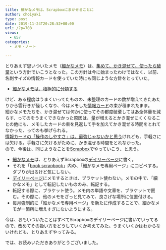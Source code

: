 ```yaml
---
title: 細かなメモは、Scrapboxにまかせることに
author: choiyaki
type: post
date: 2019-11-24T20:28:52+00:00
url: /?p=708
views:
  - 657
categories:
  - メモ・ノート

---
```

とりあえず思いついたメモ（[細かなメモ][1]）は、[集めて、かき混ぜて、使ったら破棄][2]という方針でいこうとなった。この方針は今に始まったわけではなく、以前、名刺サイズの情報カードを使っていた時にも同じような方針をとっていた。

  * <a href="https://choiyaki.com/?p=434" draggable="false">細かなメモは、積極的に分類する</a>

けど、ある程度はうまくいってたものの、未整理のカードの数が増えてきたあたりから雲行きが怪しくなり、今はメモした<a href="https://scrapbox.io/choiyaki-hondana/%E6%83%85%E5%A0%B1%E3%82%AB%E3%83%BC%E3%83%89" draggable="false">情報カード</a>の束が積まれたまま。  
細かなメモたちを、かき混ぜては何かに使ってその都度破棄してはあ全体量を減らす、ってのをうまくできなかった原因は、量が増えるとかき混ぜにくくなることの他にも、メモしたカードの束を見返して手を加えてかき混ぜる時間をとれてなかった、ってのも挙げられる。  
<a href="https://scrapbox.io/choiyaki-hondana/%E6%83%85%E5%A0%B1%E3%82%AB%E3%83%BC%E3%83%89%E3%81%AE%E3%80%8C%E6%93%8D%E4%BD%9C%E3%81%AE%E3%81%97%E3%82%84%E3%81%99%E3%81%95%E3%80%8D%E3%81%AF%E3%80%81%E6%9C%80%E5%BC%B7%E3%81%98%E3%82%83%E3%81%AA%E3%81%84%E3%81%8B%E3%81%A8%E6%80%9D%E3%81%86" draggable="false">情報カードの「操作のしやすさ」は、最強じゃないかと思う</a>けれども、手軽さには欠ける。手軽さに欠けるがために、かき混ぜる時間をとれなかった。  
ので、今後は、同じようなことを<a href="https://scrapbox.io/choiyaki-hondana/Scrapbox" draggable="false">Scrapbox</a>でやっていこう、と思う。

  * <a href="https://scrapbox.io/choiyaki-hondana/%E7%B4%B0%E3%81%8B%E3%81%AA%E3%83%A1%E3%83%A2" draggable="false">細かなメモ</a>は、とりあえずScrapboxの<a href="https://scrapbox.io/choiyaki-hondana/%E3%83%87%E3%82%A4%E3%83%AA%E3%83%BC%E3%83%9A%E3%83%BC%E3%82%B8" draggable="false">デイリーページ</a>に書く。
  * それを「<a href="https://scrapbox.io/choiyaki-hondana" draggable="false">book scrapbook</a>」内の、「細かなメモ専用ページ」にコピペする。ダブりが出るけど気にしない。
  * <a href="https://scrapbox.io/choiyaki-hondana/%E3%83%87%E3%82%A4%E3%83%AA%E3%83%BC%E3%83%9A%E3%83%BC%E3%82%B8" draggable="false">デイリーページ</a>にメモするときは、ブラケット使わない。メモの中で、「細かなメモ」として転記したいもののみ、転記する。
  * 転記する際に、ブラケット使う。メモ内の単語や文章を、ブラケットで囲む。その際に、他のメモをざっと見てみて、良さげな場所に位置付ける。
  * 毎月強制的に「細かなメモ専用ページ」を新たに作成することで、細かなメモが一箇所に増えすぎにないようにする。

今は、おもいついたことはすべてScrapboxのデイリーページに書いていってるので、改めてその扱い方をどうしていくか考えてみた。うまくいくかはわからないけれども、とりあえずやってみる。

では、お読みいただきありがとうございました。

 [1]: https://scrapbox.io/choiyaki-hondana/%E7%B4%B0%E3%81%8B%E3%81%AA%E3%83%A1%E3%83%A2
 [2]: https://choiyaki.com/?p=704